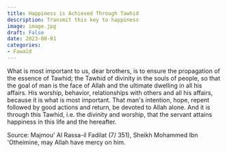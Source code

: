 ```yaml
---
title: Happiness is Achieved Through Tawhid
description: Transmit this key to happiness
image: image.jpg
draft: False
date: 2023-08-01
categories:
- Fawaïd
---
```


What is most important to us, dear brothers, is to ensure the propagation of the essence
of Tawhid; the Tawhid of divinity in the souls of people, so that the goal of man is the
face of Allah and the ultimate dwelling in all his affairs. His worship, behavior,
relationships with others and all his affairs, because it is what is most important. 
That man's intention, hope, repent followed by good actions and return, be devoted to 
Allah alone. And it is through this Tawhid, i.e. the divinity and worship, that the 
servant attains happiness in this life and the hereafter.

Source: Majmou' Al Rassa-il Fadilat (7/ 351), Sheikh Mohammed Ibn 'Otheimine, may Allah
have mercy on him.

